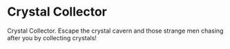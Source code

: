 # Crystal Collector
Crystal Collector. Escape the crystal cavern and those strange men chasing after you by collecting crystals!
